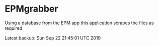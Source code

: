 # EPMgrabber
Using a database from the EPM app this application scrapes the files as required


Latest backup: Sun Sep 22 21:45:01 UTC 2019
